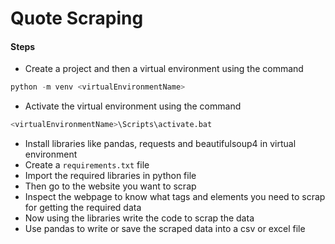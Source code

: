 # Quote Scraping 

#### Steps

- Create a project and then a virtual environment using the command
```python
python -m venv <virtualEnvironmentName>
``` 
- Activate the virtual environment using the command
```python
<virtualEnvironmentName>\Scripts\activate.bat
```
- Install libraries like pandas, requests and beautifulsoup4 in virtual environment
- Create a `requirements.txt` file
- Import the required libraries in python file
- Then go to the website you want to scrap
- Inspect the webpage to know what tags and elements you need to scrap for getting the required data
- Now using the libraries write the code to scrap the data 
- Use pandas to write or save the scraped data into a csv or excel file
